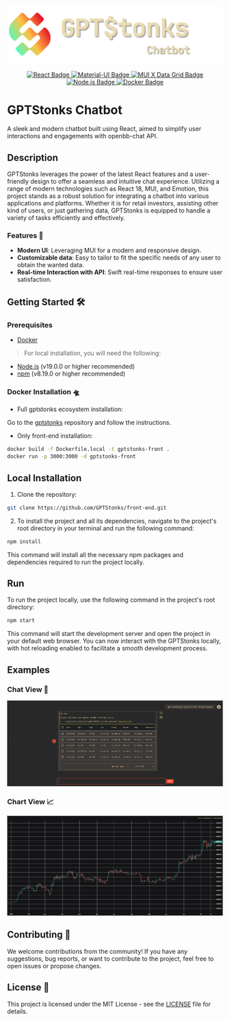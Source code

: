 <p align="center">
  <img src="./public/logo-chatbot.png" alt="Logo">
</p>

<p align="center">
  <a href="https://reactjs.org/">
    <img src="https://img.shields.io/badge/React-61DAFB?style=for-the-badge&logo=react&logoColor=white" alt="React Badge">
  </a>
  <a href="https://mui.com/">
    <img src="https://img.shields.io/badge/Material--UI-0081CB?style=for-the-badge&logo=material-ui&logoColor=white" alt="Material-UI Badge">
  </a>
  <a href="https://mui.com/components/data-grid/">
    <img src="https://img.shields.io/badge/MUI_X_Data_Grid-00C853?style=for-the-badge&logo=mui&logoColor=white" alt="MUI X Data Grid Badge">
  </a>
  <a href="https://nodejs.org/">
    <img src="https://img.shields.io/badge/Node.js-339933?style=for-the-badge&logo=node.js&logoColor=white" alt="Node.js Badge">
  </a>
  <a href="https://www.docker.com/">
    <img src="https://img.shields.io/badge/Docker-2496ED?style=for-the-badge&logo=docker&logoColor=white" alt="Docker Badge">
  </a>
</p>

# GPTStonks Chatbot

A sleek and modern chatbot built using React, aimed to simplify user interactions and engagements
with openbb-chat API.

## Description

GPTStonks leverages the power of the latest React features and a user-friendly design to offer a
seamless and intuitive chat experience. Utilizing a range of modern technologies such as React 18,
MUI, and Emotion, this project stands as a robust solution for integrating a chatbot into various
applications and platforms. Whether it is for retail investors, assisting other kind of users, or
just gathering data, GPTStonks is equipped to handle a variety of tasks efficiently and effectively.

### Features 🚀

- **Modern UI**: Leveraging MUI for a modern and responsive design.
- **Customizable data**: Easy to tailor to fit the specific needs of any user to obtain the wanted
  data.
- **Real-time Interaction with API**: Swift real-time responses to ensure user satisfaction.

## Getting Started 🛠️

### Prerequisites

- [Docker](https://www.docker.com/)

> For local installation, you will need the following:

- [Node.js](https://nodejs.org/en/) (v19.0.0 or higher recommended)
- [npm](https://www.npmjs.com/) (v8.19.0 or higher recommended)

### Docker Installation 🛸

- Full gptstonks ecosystem installation:

Go to the [gptstonks](https://github.com/GPTStonks/api?tab=readme-ov-file#getting-started-%EF%B8%8F)
repository and follow the instructions.

- Only front-end installation:

```sh
docker build -f Dockerfile.local -t gptstonks-front .
docker run -p 3000:3000 -d gptstonks-front
```

## Local Installation

1. Clone the repository:

```sh
git clone https://github.com/GPTStonks/front-end.git
```

2. To install the project and all its dependencies, navigate to the project's root directory in your
   terminal and run the following command:

```sh
npm install
```

This command will install all the necessary npm packages and dependencies required to run the
project locally.

## Run

To run the project locally, use the following command in the project's root directory:

```sh
npm start
```

This command will start the development server and open the project in your default web browser. You
can now interact with the GPTStonks locally, with hot reloading enabled to facilitate a smooth
development process.

## Examples

### Chat View 💬

![](public/BTC_table.png)

### Chart View 📈

![](public/gptstonks_tview.png)

## Contributing 🤝

We welcome contributions from the community! If you have any suggestions, bug reports, or want to
contribute to the project, feel free to open issues or propose changes.

## License 📃

This project is licensed under the MIT License - see the [LICENSE](LICENSE) file for details.
